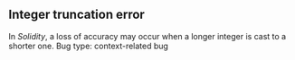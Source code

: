 ## Integer truncation error
In *Solidity*, a loss of accuracy may occur when a longer integer is cast to a shorter one.
Bug type: context-related bug